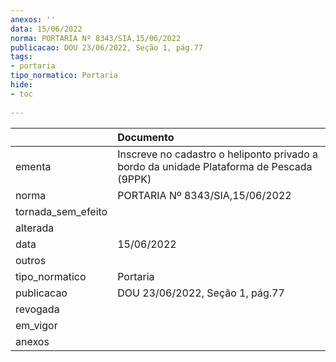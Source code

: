 ```yaml
---
anexos: ''
data: 15/06/2022
norma: PORTARIA Nº 8343/SIA,15/06/2022
publicacao: DOU 23/06/2022, Seção 1, pág.77
tags:
- portaria
tipo_normatico: Portaria
hide: 
- toc 
 
---
```


|                    | Documento                                                                                |
|:-------------------|:-----------------------------------------------------------------------------------------|
| ementa             | Inscreve no cadastro o heliponto privado a bordo da unidade Plataforma de Pescada (9PPK) |
| norma              | PORTARIA Nº 8343/SIA,15/06/2022                                                          |
| tornada_sem_efeito |                                                                                          |
| alterada           |                                                                                          |
| data               | 15/06/2022                                                                               |
| outros             |                                                                                          |
| tipo_normatico     | Portaria                                                                                 |
| publicacao         | DOU 23/06/2022, Seção 1, pág.77                                                          |
| revogada           |                                                                                          |
| em_vigor           |                                                                                          |
| anexos             |                                                                                          |